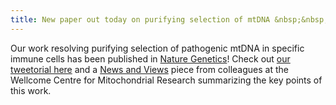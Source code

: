 ```yaml
---
title: New paper out today on purifying selection of mtDNA &nbsp;&nbsp;&nbsp;
---
```


Our work resolving purifying selection of pathogenic mtDNA in specific immune cells 
has been published in [Nature Genetics](https://www.nature.com/articles/s41588-023-01433-8)!
Check out [our tweetorial here](https://twitter.com/CalebLareau/status/1674442591717433344)
and a [News and Views](https://www.nature.com/articles/s41588-023-01436-5) piece from
colleagues at the Wellcome Centre for Mitochondrial Research summarizing the key points of this work. 